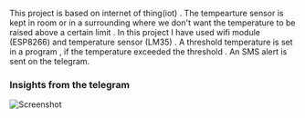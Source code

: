 This project is based on internet of thing(iot) . 
The tempearture sensor is kept in room or in a surrounding where we don't want the temperature to be raised above a certain limit .
In this project I have used wifi module (ESP8266) and temperature sensor (LM35) . A threshold temperature is set in a program , if the temperature exceeded the threshold .
An SMS alert is sent on the telegram.
 
 
### Insights from the telegram 

<img src="https://i.ibb.co/Ypr5Wjq/temo.jpg" border="0" 
     alt="Screenshot"  
     style="float: left" />
